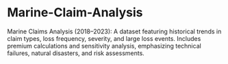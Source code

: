 # Marine-Claim-Analysis
Marine Claims Analysis (2018–2023): A dataset featuring historical trends in claim types, loss frequency, severity, and large loss events. Includes premium calculations and sensitivity analysis, emphasizing technical failures, natural disasters, and risk assessments.
